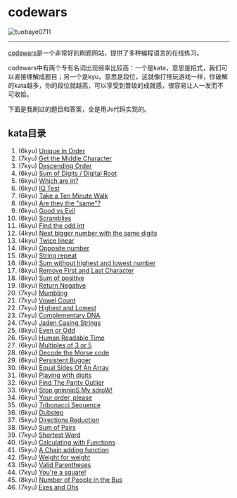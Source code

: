 # codewars

![tuobaye0711](https://www.codewars.com/users/tuobaye0711/badges/large)

***

[codewars](https://www.codewars.com)是一个非常好的刷题网站，提供了多种编程语言的在线练习。

codewars中有两个专有名词出现频率比较高：一个是kata，意思是招式，我们可以直接理解成题目；另一个是kyu，意思是段位，这就像打怪玩游戏一样，你破解的kata越多，你的段位就越高，可以享受到晋级的成就感，很容易让人一发而不可收拾。

下面是我刷过的题目和答案，全是用Js代码实现的。

## kata目录

1. (6kyu) [Unique In Order](kata/Unique\%20In\%20Order.md)
2. (7kyu) [Get the Middle Character](kata/Get\%20the\%20Middle\%20Character.md)
3. (7kyu) [Descending Order](kata/Descending\%20Order.md)
4. (6kyu) [Sum of Digits / Digital Root](kata/Sum\%20of\%20Digits.md)
5. (6kyu) [Which are in?](kata/Which\%20are\%20in.md)
6. (6kyu) [IQ Test](kata/IQ\%20Test.md)
7. (6kyu) [Take a Ten Minute Walk](kata/Take\%20a\%20Ten\%20Minute\%20Walk.md)
8. (6kyu) [Are they the "same"?](kata/Are\%20they\%20the\%20same.md)
9. (6kyu) [Good vs Evil](kata/Good\%20vs\%20Evil.md)
10. (6kyu) [Scramblies](kata/Scramblies.md)
11. (6kyu) [Find the odd int](kata/Find\%20the\%20odd\%20int.md)
12. (4kyu) [Next bigger number with the same digits](kata/Next\%20bigger\%20number\%20with\%20the\%20same\%20digits.md)
13. (4kyu) [Twice linear](kata/Twice\%20linear.md)
14. (8kyu) [Opposite number](kata/Opposite\%20number.md)
15. (8kyu) [String repeat](kata/String\%20repeat.md)
16. (8kyu) [Sum without highest and lowest number](kata/Sum\%20without\%20highest\%20and\%20lowest\%20number.md)
17. (8kyu) [Remove First and Last Character](kata/Remove\%20First\%20and\%20Last\%20Character.md)
18. (8kyu) [Sum of positive](kata/Sum\%20of\%20positive.md)
19. (8kyu) [Return Negative](kata/Return\%20Negative.md)
20. (7kyu) [Mumbling](kata/Mumbling.md)
21. (7kyu) [Vowel Count](kata/Vowel\%20Count.md)
22. (7kyu) [Highest and Lowest](kata/Highest\%20and\%20Lowest.md)
23. (7kyu) [Complementary DNA](kata/Complementary\%20DNA.md)
24. (7kyu) [Jaden Casing Strings](kata/Jaden\%20Casing\%20Strings.md)
25. (8kyu) [Even or Odd](kata/Even\%20or\%20Odd.md)
26. (5kyu) [Human Readable Time](kata/Human\%20Readable\%20Time.md)
27. (6kyu) [Multiples of 3 or 5](kata/Multiples\%20of\%203\%20or\%205.md)
28. (6kyu) [Decode the Morse code](kata/Decode\%20the\%20Morse\%20code.md)
29. (6kyu) [Persistent Bugger](kata/Persistent\%20Bugger.md)
30. (6kyu) [Equal Sides Of An Array](kata/Equal\%20Sides\%20Of\%20An\%20Array.md)
31. (6kyu) [Playing with digits](kata/Playing\%20with\%20digits.md)
32. (6kyu) [Find The Parity Outlier](kata/Find\%20The\%20Parity\%20Outlier.md)
33. (6kyu) [Stop gninnipS My sdroW!](kata/Stop\%20gninnipS\%20My\%20sdroW.md)
34. (6kyu) [Your order, please](kata/Your\%20order,\%20please.md)
35. (6kyu) [Tribonacci Sequence](kata/Tribonacci\%20Sequence.md)
36. (6kyu) [Dubstep](kata/Dubstep.md)
37. (5kyu) [Directions Reduction](kata/Directions\%20Reduction.md)
38. (5kyu) [Sum of Pairs](kata/Sum\%20of\%20Pairs.md)
39. (7kyu) [Shortest Word](kata/Shortest\%20Word.md)
40. (5kyu) [Calculating with Functions](kata/Calculating\%20with\%20Functions.md)
41. (5kyu) [A Chain adding function](kata/A\%20Chain\%20adding\%20function.md)
42. (5kyu) [Weight for weight](kata/Weight\%20for\%20weight.md)
43. (5kyu) [Valid Parentheses](kata/Valid\%20Parentheses.md)
44. (7kyu) [You're a square!](kata/You're\%20a\%20square.md)
45. (8kyu) [Number of People in the Bus](kata/Number\%20of\%20People\%20in\%20the\%20Bus.md)
46. (7kyu) [Exes and Ohs](kata/Exes\%20and\%20Ohs.md)
